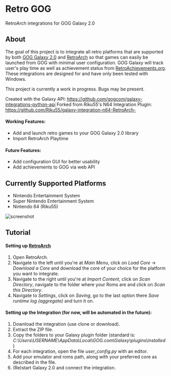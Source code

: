 # Retro GOG
RetroArch integrations for GOG Galaxy 2.0

## About 
The goal of this project is to integrate all retro platforms that are supported by both [GOG Galaxy 2.0](https://www.gog.com/galaxy) and [RetroArch](https://retroarch.com/) so that games can easily be launched from GOG with minimal user configuration.  GOG Galaxy will track user's play time as well as achievement status from [RetroAchievements.org](https://retroachievements.org).  These integrations are designed for and have only been tested with Windows.

This project is currently a work in progress.  Bugs may be present.

Created with the Galaxy API: https://github.com/gogcom/galaxy-integrations-python-api
Forked from Riku55's N64 Integration Plugin: https://github.com/Riku55/galaxy-integration-n64-RetroArch-

#### Working Features:
- Add and launch retro games to your GOG Galaxy 2.0 library
- Import RetroArch Playtime

#### Future Features:
- Add configuration GUI for better usability
- Add achievements to GOG via web API


## Currently Supported Platforms
- Nintendo Entertainment System
- Super Nintendo Entertainment System
- Nintendo 64 (Riku55)

![screenshot](https://imgur.com/HxauLPS.png "Screenshot")

## Tutorial

#### Setting up [RetroArch](https://retroarch.com/?page=platforms)
1. Open RetroArch.
2. Navigate to the left until you're at *Main Menu*, click on *Load Core* -> *Download a Core* and download the core of your choice for the platform you want to integrate.
3. Navigate to the right until you're at *Import Content*, click on *Scan Directory*, navigate to the folder where your Roms are and click on *Scan this Directory*.
4. Navigate to *Settings*, click on *Saving*, go to the last option there *Save runtime log (aggregate)* and turn it on.

#### Setting up the Integration (for now, will be automated in the future):
1. Download the integration (use clone or download).
2. Extract the ZIP file.
3. Copy the folders to your Galaxy plugin folder (standard is: *C:\Users\USERNAME\AppData\Local\GOG.com\Galaxy\plugins\installed*)
4. For each integration, open the file *user_config.py* with an editor.
5. Add your emulator and roms path, along with your preferred core as described in the file.
6. (Re)start Galaxy 2.0 and connect the integration.